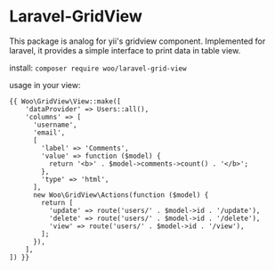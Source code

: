 # Laravel-GridView

This package is analog for yii's gridview component.
Implemented for laravel, it provides a simple interface to print data in table view.

install:
`composer require woo/laravel-grid-view`

usage in your view:
```
{{ Woo\GridView\View::make([
    'dataProvider' => Users::all(),
    'columns' => [
      'username',
      'email',
      [
        'label' => 'Comments',
        'value' => function ($model) {
          return '<b>' . $model->comments->count() . '</b>';
        },
        'type' => 'html',
      ],
      new Woo\GridView\Actions(function ($model) {
        return [
          'update' => route('users/' . $model->id . '/update'),
          'delete' => route('users/' . $model->id . '/delete'),
          'view' => route('users/' . $model->id . '/view'),
        ];
      }),
    ],
]) }}
```
